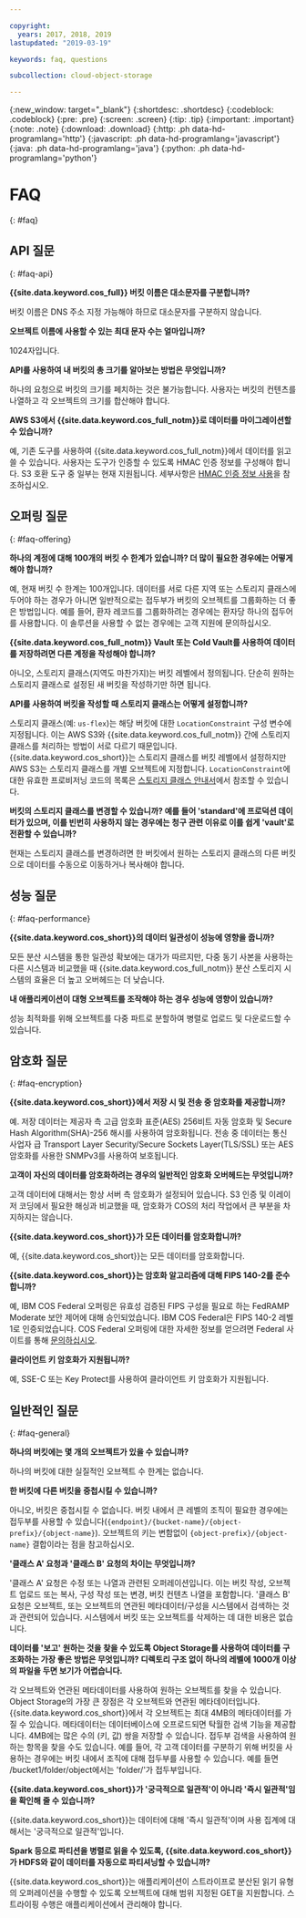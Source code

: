 ```yaml
---

copyright:
  years: 2017, 2018, 2019
lastupdated: "2019-03-19"

keywords: faq, questions

subcollection: cloud-object-storage

---
```

{:new_window: target="_blank"}
{:shortdesc: .shortdesc}
{:codeblock: .codeblock}
{:pre: .pre}
{:screen: .screen}
{:tip: .tip}
{:important: .important}
{:note: .note}
{:download: .download} 
{:http: .ph data-hd-programlang='http'} 
{:javascript: .ph data-hd-programlang='javascript'} 
{:java: .ph data-hd-programlang='java'} 
{:python: .ph data-hd-programlang='python'}

# FAQ
{: #faq}

## API 질문
{: #faq-api}

**{{site.data.keyword.cos_full}} 버킷 이름은 대소문자를 구분합니까?**

버킷 이름은 DNS 주소 지정 가능해야 하므로 대소문자를 구분하지 않습니다. 

**오브젝트 이름에 사용할 수 있는 최대 문자 수는 얼마입니까?**

1024자입니다. 

**API를 사용하여 내 버킷의 총 크기를 알아보는 방법은 무엇입니까?**

하나의 요청으로 버킷의 크기를 페치하는 것은 불가능합니다. 사용자는 버킷의 컨텐츠를 나열하고 각 오브젝트의 크기를 합산해야 합니다. 

**AWS S3에서 {{site.data.keyword.cos_full_notm}}로 데이터를 마이그레이션할 수 있습니까?**

예, 기존 도구를 사용하여 {{site.data.keyword.cos_full_notm}}에서 데이터를 읽고 쓸 수 있습니다. 사용자는 도구가 인증할 수 있도록 HMAC 인증 정보를 구성해야 합니다. S3 호환 도구 중 일부는 현재 지원됩니다. 세부사항은 [HMAC 인증 정보 사용](/docs/services/cloud-object-storage/hmac?topic=cloud-object-storage-hmac)을 참조하십시오. 


## 오퍼링 질문
{: #faq-offering}

**하나의 계정에 대해 100개의 버킷 수 한계가 있습니까? 더 많이 필요한 경우에는 어떻게 해야 합니까?**

예, 현재 버킷 수 한계는 100개입니다. 데이터를 서로 다른 지역 또는 스토리지 클래스에 두어야 하는 경우가 아니면 일반적으로는 접두부가 버킷의 오브젝트를 그룹화하는 더 좋은 방법입니다. 예를 들어, 환자 레코드를 그룹화하려는 경우에는 환자당 하나의 접두어를 사용합니다. 이 솔루션을 사용할 수 없는 경우에는 고객 지원에 문의하십시오. 

**{{site.data.keyword.cos_full_notm}} Vault 또는 Cold Vault를 사용하여 데이터를 저장하려면 다른 계정을 작성해야 합니까?**

아니오, 스토리지 클래스(지역도 마찬가지)는 버킷 레벨에서 정의됩니다. 단순히 원하는 스토리지 클래스로 설정된 새 버킷을 작성하기만 하면 됩니다. 

**API를 사용하여 버킷을 작성할 때 스토리지 클래스는 어떻게 설정합니까?**

스토리지 클래스(예: `us-flex`)는 해당 버킷에 대한 `LocationConstraint` 구성 변수에 지정됩니다. 이는 AWS S3와 {{site.data.keyword.cos_full_notm}} 간에 스토리지 클래스를 처리하는 방법이 서로 다르기 때문입니다. {{site.data.keyword.cos_short}}는 스토리지 클래스를 버킷 레벨에서 설정하지만 AWS S3는 스토리지 클래스를 개별 오브젝트에 지정합니다. `LocationConstraint`에 대한 유효한 프로비저닝 코드의 목록은 [스토리지 클래스 안내서](/docs/services/cloud-object-storage?topic=cloud-object-storage-classes)에서 참조할 수 있습니다. 

**버킷의 스토리지 클래스를 변경할 수 있습니까? 예를 들어 'standard'에 프로덕션 데이터가 있으며, 이를 빈번히 사용하지 않는 경우에는 청구 관련 이유로 이를 쉽게 'vault'로 전환할 수 있습니까?**

현재는 스토리지 클래스를 변경하려면 한 버킷에서 원하는 스토리지 클래스의 다른 버킷으로 데이터를 수동으로 이동하거나 복사해야 합니다. 


## 성능 질문
{: #faq-performance}

**{{site.data.keyword.cos_short}}의 데이터 일관성이 성능에 영향을 줍니까?**

모든 분산 시스템을 통한 일관성 확보에는 대가가 따르지만, 다중 동기 사본을 사용하는 다른 시스템과 비교했을 때 {{site.data.keyword.cos_full_notm}} 분산 스토리지 시스템의 효율은 더 높고 오버헤드는 더 낮습니다. 

**내 애플리케이션이 대형 오브젝트를 조작해야 하는 경우 성능에 영향이 있습니까?**

성능 최적화를 위해 오브젝트를 다중 파트로 분할하여 병렬로 업로드 및 다운로드할 수 있습니다. 


## 암호화 질문
{: #faq-encryption}

**{{site.data.keyword.cos_short}}에서 저장 시 및 전송 중 암호화를 제공합니까?**

예. 저장 데이터는 제공자 측 고급 암호화 표준(AES) 256비트 자동 암호화 및 Secure Hash Algorithm(SHA)-256 해시를 사용하여 암호화됩니다. 전송 중 데이터는 통신 사업자 급 Transport Layer Security/Secure Sockets Layer(TLS/SSL) 또는 AES 암호화를 사용한 SNMPv3를 사용하여 보호됩니다. 

**고객이 자신의 데이터를 암호화하려는 경우의 일반적인 암호화 오버헤드는 무엇입니까?**

고객 데이터에 대해서는 항상 서버 측 암호화가 설정되어 있습니다. S3 인증 및 이레이저 코딩에서 필요한 해싱과 비교했을 때, 암호화가 COS의 처리 작업에서 큰 부분을 차지하지는 않습니다. 

**{{site.data.keyword.cos_short}}가 모든 데이터를 암호화합니까?**

예, {{site.data.keyword.cos_short}}는 모든 데이터를 암호화합니다. 

**{{site.data.keyword.cos_short}}는 암호화 알고리즘에 대해 FIPS 140-2를 준수합니까?**

예, IBM COS Federal 오퍼링은 유효성 검증된 FIPS 구성을 필요로 하는 FedRAMP Moderate 보안 제어에 대해 승인되었습니다. IBM COS Federal은 FIPS 140-2 레벨 1로 인증되었습니다. COS Federal 오퍼링에 대한 자세한 정보를 얻으려면 Federal 사이트를 통해 [문의하십시오](https://www.ibm.com/cloud/government). 

**클라이언트 키 암호화가 지원됩니까?**

예, SSE-C 또는 Key Protect를 사용하여 클라이언트 키 암호화가 지원됩니다. 

## 일반적인 질문
{: #faq-general}

**하나의 버킷에는 몇 개의 오브젝트가 있을 수 있습니까?**

하나의 버킷에 대한 실질적인 오브젝트 수 한계는 없습니다. 

**한 버킷에 다른 버킷을 중첩시킬 수 있습니까?**

아니오, 버킷은 중첩시킬 수 없습니다. 버킷 내에서 큰 레벨의 조직이 필요한 경우에는 접두부를 사용할 수 있습니다(`{endpoint}/{bucket-name}/{object-prefix}/{object-name}`). 오브젝트의 키는 변함없이 `{object-prefix}/{object-name}` 결합이라는 점을 참고하십시오. 

**'클래스 A' 요청과 '클래스 B' 요청의 차이는 무엇입니까?**

'클래스 A' 요청은 수정 또는 나열과 관련된 오퍼레이션입니다. 이는 버킷 작성, 오브젝트 업로드 또는 복사, 구성 작성 또는 변경, 버킷 컨텐츠 나열을 포함합니다. '클래스 B' 요청은 오브젝트, 또는 오브젝트의 연관된 메타데이터/구성을 시스템에서 검색하는 것과 관련되어 있습니다. 시스템에서 버킷 또는 오브젝트를 삭제하는 데 대한 비용은 없습니다. 

**데이터를 '보고' 원하는 것을 찾을 수 있도록 Object Storage를 사용하여 데이터를 구조화하는 가장 좋은 방법은 무엇입니까? 디렉토리 구조 없이 하나의 레벨에 1000개 이상의 파일을 두면 보기가 어렵습니다.**

각 오브젝트와 연관된 메타데이터를 사용하여 원하는 오브젝트를 찾을 수 있습니다. Object Storage의 가장 큰 장점은 각 오브젝트와 연관된 메타데이터입니다. {{site.data.keyword.cos_short}}에서 각 오브젝트는 최대 4MB의 메타데이터를 가질 수 있습니다. 메타데이터는 데이터베이스에 오프로드되면 탁월한 검색 기능을 제공합니다. 4MB에는 많은 수의 (키, 값) 쌍을 저장할 수 있습니다. 접두부 검색을 사용하여 원하는 항목을 찾을 수도 있습니다. 예를 들어, 각 고객 데이터를 구분하기 위해 버킷을 사용하는 경우에는 버킷 내에서 조직에 대해 접두부를 사용할 수 있습니다. 예를 들면 /bucket1/folder/object에서는 'folder/'가 접두부입니다. 

**{{site.data.keyword.cos_short}}가 '궁극적으로 일관적'이 아니라 '즉시 일관적'임을 확인해 줄 수 있습니까?**

{{site.data.keyword.cos_short}}는 데이터에 대해 '즉시 일관적'이며 사용 집계에 대해서는 '궁극적으로 일관적'입니다. 


**Spark 등으로 파티션을 병렬로 읽을 수 있도록, {{site.data.keyword.cos_short}}가 HDFS와 같이 데이터를 자동으로 파티셔닝할 수 있습니까?**

{{site.data.keyword.cos_short}}는 애플리케이션이 스트라이프로 분산된 읽기 유형의 오퍼레이션을 수행할 수 있도록 오브젝트에 대해 범위 지정된 GET을 지원합니다. 스트라이핑 수행은 애플리케이션에서 관리해야 합니다. 
